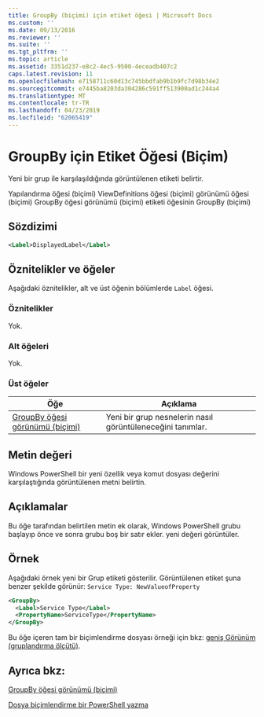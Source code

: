 ```yaml
---
title: GroupBy (biçimi) için etiket öğesi | Microsoft Docs
ms.custom: ''
ms.date: 09/13/2016
ms.reviewer: ''
ms.suite: ''
ms.tgt_pltfrm: ''
ms.topic: article
ms.assetid: 3351d237-e8c2-4ec5-9500-4eceadb407c2
caps.latest.revision: 11
ms.openlocfilehash: e7158711c60d13c745bbdfab9b1b9fc7d98b34e2
ms.sourcegitcommit: e7445ba8203da304286c591ff513900ad1c244a4
ms.translationtype: MT
ms.contentlocale: tr-TR
ms.lasthandoff: 04/23/2019
ms.locfileid: "62065419"
---
```

# <a name="label-element-for-groupby-format"></a>GroupBy için Etiket Öğesi (Biçim)

Yeni bir grup ile karşılaşıldığında görüntülenen etiketi belirtir.

Yapılandırma öğesi (biçimi) ViewDefinitions öğesi (biçimi) görünümü öğesi (biçimi) GroupBy öğesi görünümü (biçimi) etiketi öğesinin GroupBy (biçimi)

## <a name="syntax"></a>Sözdizimi

```xml
<Label>DisplayedLabel</Label>
```

## <a name="attributes-and-elements"></a>Öznitelikler ve öğeler

Aşağıdaki öznitelikler, alt ve üst öğenin bölümlerde `Label` öğesi.

### <a name="attributes"></a>Öznitelikler

Yok.

### <a name="child-elements"></a>Alt öğeleri

Yok.

### <a name="parent-elements"></a>Üst öğeler

|Öğe|Açıklama|
|-------------|-----------------|
|[GroupBy öğesi görünümü (biçimi)](./groupby-element-for-view-format.md)|Yeni bir grup nesnelerin nasıl görüntüleneceğini tanımlar.|

## <a name="text-value"></a>Metin değeri

Windows PowerShell bir yeni özellik veya komut dosyası değerini karşılaştığında görüntülenen metni belirtin.

## <a name="remarks"></a>Açıklamalar

Bu öğe tarafından belirtilen metin ek olarak, Windows PowerShell grubu başlayıp önce ve sonra grubu boş bir satır ekler. yeni değeri görüntüler.

## <a name="example"></a>Örnek

Aşağıdaki örnek yeni bir Grup etiketi gösterilir. Görüntülenen etiket şuna benzer şekilde görünür: `Service Type: NewValueofProperty`

```xml
<GroupBy>
  <Label>Service Type</Label>
  <PropertyName>ServiceType</PropertyName>
</GroupBy>

```

Bu öğe içeren tam bir biçimlendirme dosyası örneği için bkz: [geniş Görünüm (gruplandırma ölçütü)](./wide-view-groupby.md).

## <a name="see-also"></a>Ayrıca bkz:

[GroupBy öğesi görünümü (biçimi)](./groupby-element-for-view-format.md)

[Dosya biçimlendirme bir PowerShell yazma](./writing-a-powershell-formatting-file.md)
